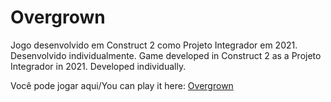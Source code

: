 # Overgrown
 Jogo desenvolvido em Construct 2 como Projeto Integrador em 2021. Desenvolvido individualmente.
 Game developed in Construct 2 as a Projeto Integrador in 2021. Developed individually.

Você pode jogar aqui/You can play it here: [Overgrown](https://plsmendonca.github.io/Overgrown)
